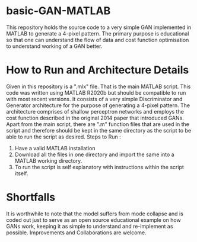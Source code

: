 # basic-GAN-MATLAB
This repository holds the source code to a very simple GAN implemented in MATLAB to generate a 4-pixel pattern. The primary purpose is educational so that one can understand the flow of data and cost function optimisation to understand working of a GAN better.

# How to Run and Architecture Details

Given in this repository is a ".mlx" file. That is the main MATLAB script. This code was written using MATLAB R2020b but should be compatible to run with most recent versions. It consists of a very simple Discriminator and Generator architecture for the purpose of generating a 4-pixel pattern. The architecture comprises of shallow perceptron networks and employs the cost function described in the original 2014 paper that introduced GANs. Apart from the main script, there are ".m" function files that are used in the script and therefore should be kept in the same directory as the script to be able to run the script as desired. Steps to Run :
 1. Have a valid MATLAB installation
 2. Download all the files in one directory and import the same into a MATLAB working directory.
 3. To run the script is self explanatory with instructions within the script itself.

# Shortfalls
It is worthwhile to note that the model suffers from mode collapse and is coded out just to serve as an open source educational example on how GANs work, keeping it as simple to understand and re-implement as possible. Improvements and Collaborations are welcome. 
